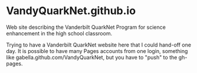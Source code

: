 # VandyQuarkNet.github.io
Web site describing the Vanderbilt QuarkNet Program for science enhancement in the high school classroom.

Trying to have a Vanderbilt QuarkNet website here that I could hand-off one day.  It is possible to have many Pages 
accounts from one login, something like gabella.github.com/VandyQuarkNet, but you have to "push" to the gh-pages.
